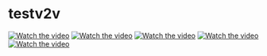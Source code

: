 # testv2v  

[![Watch the video](https://i.imgur.com/vKb2F1B.png)](https://www.youtube.com/watch?v=Jomdlvze2f4)
[![Watch the video](https://i.imgur.com/vKb2F1B.png)](https://youtu.be/tXEjMm3-_XA)
[![Watch the video](https://i.imgur.com/vKb2F1B.png)](https://m.youtube.com/watch?v=TrFs32d-7bA)
[![Watch the video](https://i.imgur.com/vKb2F1B.png)](https://www.youtube.com/watch?v=Hf9CA2Paf_4)
[![Watch the video](https://i.imgur.com/vKb2F1B.png)](https://www.youtube.com/watch?v=5Xd-I3vQWNY)
